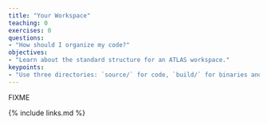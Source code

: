 ```yaml
---
title: "Your Workspace"
teaching: 0
exercises: 0
questions:
- "How should I organize my code?"
objectives:
- "Learn about the standard structure for an ATLAS workspace."
keypoints:
- "Use three directories: `source/` for code, `build/` for binaries and `run/` for output."
---
```

FIXME

{% include links.md %}

